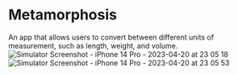 # Metamorphosis
An app that allows users to convert between different units of measurement, such as length, weight, and volume.
![Simulator Screenshot - iPhone 14 Pro - 2023-04-20 at 23 05 18](https://user-images.githubusercontent.com/43936569/233476367-fe575976-d830-4121-b606-902c8fe737b4.png)
![Simulator Screenshot - iPhone 14 Pro - 2023-04-20 at 23 05 53](https://user-images.githubusercontent.com/43936569/233476375-0fda1204-ad74-4bdd-95ea-faed5f662ede.png)

